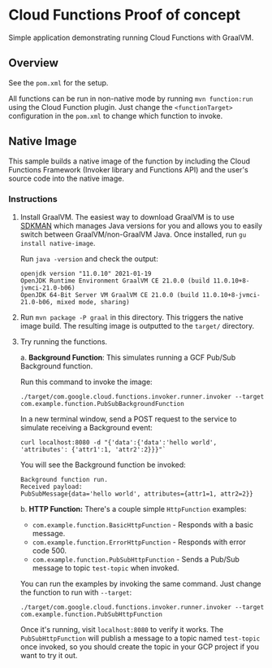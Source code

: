 # Cloud Functions Proof of concept

Simple application demonstrating running Cloud Functions with GraalVM.

## Overview

See the `pom.xml` for the setup. 

All functions can be run in non-native mode by running `mvn function:run` using the Cloud Function plugin.
Just change the `<functionTarget>` configuration in the `pom.xml` to change which function to invoke.

## Native Image

This sample builds a native image of the function by including the Cloud Functions Framework (Invoker library and Functions API) and the user's source code into the native image.

### Instructions

1. Install GraalVM.
The easiest way to download GraalVM is to use [SDKMAN](https://sdkman.io/) which manages Java versions for you and allows you to easily switch between GraalVM/non-GraalVM Java.
Once installed, run `gu install native-image`.

    Run `java -version` and check the output:
    
    ```
    openjdk version "11.0.10" 2021-01-19
    OpenJDK Runtime Environment GraalVM CE 21.0.0 (build 11.0.10+8-jvmci-21.0-b06)
    OpenJDK 64-Bit Server VM GraalVM CE 21.0.0 (build 11.0.10+8-jvmci-21.0-b06, mixed mode, sharing)
    ```

2. Run `mvn package -P graal` in this directory.
This triggers the native image build.
The resulting image is outputted to the `target/` directory.

3. Try running the functions.

    a. **Background Function**: This simulates running a GCF Pub/Sub Background function.
    
    Run this command to invoke the image: 
    ```
    ./target/com.google.cloud.functions.invoker.runner.invoker --target com.example.function.PubSubBackgroundFunction
    ```
    
    In a new terminal window, send a POST request to the service to simulate receiving a Background event:
    
    ```
    curl localhost:8080 -d "{'data':{'data':'hello world', 'attributes': {'attr1':1, 'attr2':2}}}"`
    ```
    
    You will see the Background function be invoked:
    
    ```
    Background function run.
    Received payload:
    PubSubMessage{data='hello world', attributes={attr1=1, attr2=2}}
    ```
   
    b. **HTTP Function:** There's a couple simple `HttpFunction` examples:
        
      * `com.example.function.BasicHttpFunction` - Responds with a basic message.
      * `com.example.function.ErrorHttpFunction` - Responds with error code 500.
      * `com.example.function.PubSubHttpFunction` - Sends a Pub/Sub message to topic `test-topic` when invoked.
      
    You can run the examples by invoking the same command.
    Just change the function to run with `--target`:
    
    ```
    ./target/com.google.cloud.functions.invoker.runner.invoker --target com.example.function.PubSubHttpFunction
    ```
    
    Once it's running, visit `localhost:8080` to verify it works.
    The `PubSubHttpFunction` will publish a message to a topic named `test-topic` once invoked, so you should create the topic in your GCP project if you want to try it out.
